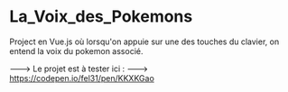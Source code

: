 # La_Voix_des_Pokemons
Project en Vue.js où lorsqu'on appuie sur une des touches du clavier, on entend la voix du pokemon associé. 


---> Le projet est à tester ici : 
      --->  https://codepen.io/fel31/pen/KKXKGao
